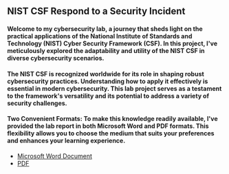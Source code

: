 <h2>NIST CSF Respond to a Security Incident</h2>
<h4>Welcome to my cybersecurity lab, a journey that sheds light on the practical applications of the National Institute of Standards and Technology (NIST) Cyber Security Framework (CSF). In this project, I've meticulously explored the adaptability and utility of the NIST CSF in diverse cybersecurity scenarios.</h4>

<h4>The NIST CSF is recognized worldwide for its role in shaping robust cybersecurity practices. Understanding how to apply it effectively is essential in modern cybersecurity. This lab project serves as a testament to the framework's versatility and its potential to address a variety of security challenges.</h4>

<h4>Two Convenient Formats: To make this knowledge readily available, I've provided the lab report in both Microsoft Word and PDF formats. This flexibility allows you to choose the medium that suits your preferences and enhances your learning experience.</h4>

- [Microsoft Word Document](https://github.com/pbroding/NIST-CSF-respond-to-a-security-incident/blob/main/Incident-report-analysis-PB.docx)
- [PDF](https://github.com/pbroding/NIST-CSF-respond-to-a-security-incident/blob/main/Incident-report-analysis-PB.pdf)

